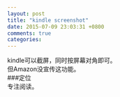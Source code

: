 ```yaml
---
layout: post
title: "kindle screenshot"
date: 2015-07-09 23:03:31 +0800
comments: true
categories: 
---
```

kindle可以截屏，同时按屏幕对角即可。  
但Amazon没宣传这功能。  
###定位  
专注阅读。
